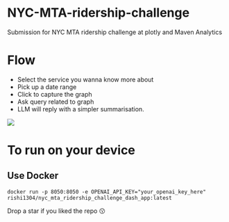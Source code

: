 # NYC-MTA-ridership-challenge
Submission for NYC MTA ridership challenge at plotly and Maven Analytics

# Flow
- Select the service you wanna know more about
- Pick up a date range
- Click to capture the graph
- Ask query related to graph
- LLM will reply with a simpler summarisation.

![](https://github.com/rishi-wqd190004/NYC-MTA-ridership-challenge/blob/main/images/flow_dash_app.gif)

# To run on your device

## Use Docker

```
docker run -p 8050:8050 -e OPENAI_API_KEY="your_openai_key_here" rishi1304/nyc_mta_ridership_challenge_dash_app:latest
```

Drop a star if you liked the repo 😗